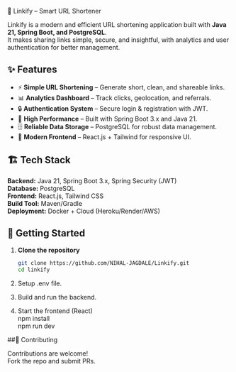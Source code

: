 ﻿🔗 Linkify – Smart URL Shortener

Linkify is a modern and efficient URL shortening application built with **Java 21, Spring Boot, and PostgreSQL**.  
It makes sharing links simple, secure, and insightful, with analytics and user authentication for better management.


## ✨ Features

- ⚡ **Simple URL Shortening** – Generate short, clean, and shareable links.  
- 📊 **Analytics Dashboard** – Track clicks, geolocation, and referrals.  
- 🔒 **Authentication System** – Secure login & registration with JWT.  
- 🚀 **High Performance** – Built with Spring Boot 3.x and Java 21.  
- 🗄 **Reliable Data Storage** – PostgreSQL for robust data management.  
- 🎨 **Modern Frontend** – React.js + Tailwind for responsive UI.  


## 🏗 Tech Stack

**Backend:** Java 21, Spring Boot 3.x, Spring Security (JWT)  
**Database:** PostgreSQL  
**Frontend:** React.js, Tailwind CSS  
**Build Tool:** Maven/Gradle  
**Deployment:** Docker + Cloud (Heroku/Render/AWS)  


## 🚀 Getting Started

1. **Clone the repository**  
   ```bash
   git clone https://github.com/NIHAL-JAGDALE/Linkify.git
   cd linkify

2. Setup .env file.  

3. Build and run the backend.    

4. Start the frontend (React)  
    npm install  
    npm run dev  


##🤝 Contributing  

Contributions are welcome!   
Fork the repo and submit PRs.  


